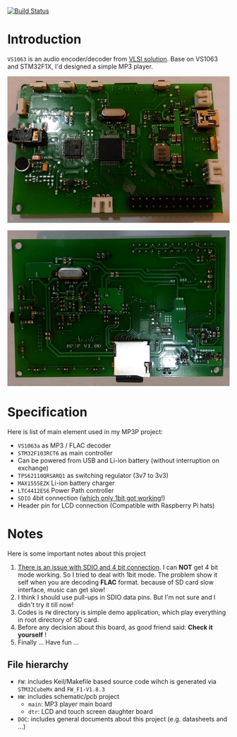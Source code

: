 [![Build Status](https://travis-ci.com/ArashEM/VS-MP3.svg?branch=master)](https://travis-ci.com/ArashEM/VS-MP3)

# Introduction

`VS1063` is an audio encoder/decoder from [VLSI solution](http://www.vlsi.fi/en/home.html). Base on VS1063 and STM32F1X, I'd designed a simple MP3 player. 

![MP3P-Top](DOC/Pictures/IMAG1204.jpg)

![MP3P-Bottom](DOC/Pictures/IMAG1203.jpg)

# Specification

Here is list of main element used in my MP3P project:

- `VS1063a` as MP3 / FLAC decoder
- `STM32F103RCT6` as main controller 
- Can be powered from USB and Li-ion battery (without interruption on exchange)
- `TPS62110QRSARQ1`  as switching regulator (3v7 to 3v3)
- `MAX1555EZK` Li-ion battery charger
- `LTC4412ES6` Power Path controller 
- `SDIO` 4bit connection (<u>which only 1bit got working</u>!)
- Header pin for LCD connection (Compatible with Raspberry Pi hats)

# Notes

Here is some important notes about this project

1. <u>There is an issue with SDIO and 4 bit connection</u>. I can **NOT** get 4 bit mode working. So I tried to deal with 1bit mode. The problem show it self when you are decoding **FLAC** format. because of SD card slow interface, music can get slow! 
2. I think I should use pull-ups in SDIO data pins. But I'm not sure and I didn't try it till now!
3. Codes is `FW` directory is simple demo application, which play everything in root directory of SD card.
4. Before any decision about this board, as good friend said: **Check it yourself** !
5. Finally ... Have fun ...

## File hierarchy 
- `FW`: includes Keil/Makefile based source code wihch is generated via `STM32CubeMx` and `FW_F1-V1.8.3`
- `HW`: includes schematic/pcb project 
  - `main`: MP3 player main board 
  - `dtr`: LCD and touch screen daughter board
- `DOC`: includes general documents about this project (e.g. datasheets and ...)